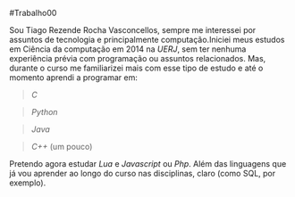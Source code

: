 #Trabalho00

Sou Tiago Rezende Rocha Vasconcellos, sempre me interessei por assuntos de tecnologia e principalmente computação.Iniciei meus estudos em Ciência da computação em 2014 na _UERJ_, sem ter nenhuma experiência prévia com programação ou assuntos relacionados. Mas, durante o curso me familiarizei mais com esse tipo de estudo e até o momento aprendi a programar em:

>_C_

>_Python_

>_Java_

>_C++_ (um pouco)

Pretendo agora estudar _Lua_ e _Javascript_ ou _Php_. Além das linguagens que já vou aprender ao longo do curso nas disciplinas, claro (como SQL, por exemplo).

